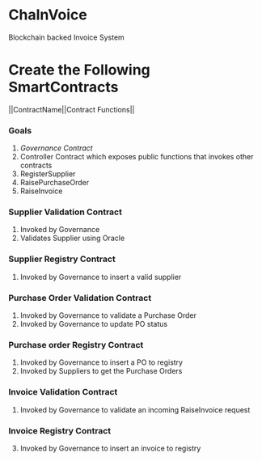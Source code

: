 # ChaInVoice
Blockchain backed Invoice System

# Create the Following SmartContracts 

||ContractName||Contract Functions||  
### Goals 
1.  *Governance Contract* 
2. Controller Contract which exposes public functions that invokes other contracts 
3. RegisterSupplier  
4. RaisePurchaseOrder  
5. RaiseInvoice  
### Supplier Validation Contract  
1. Invoked by Governance 
2. Validates Supplier using Oracle 
### Supplier Registry Contract  
1. Invoked by Governance to insert a valid supplier  
### Purchase Order Validation Contract  
1. Invoked by Governance to validate a Purchase Order  
2. Invoked by Governance to update PO status 
### Purchase order Registry Contract  
1. Invoked by Governance to insert a PO to registry  
2. Invoked by Suppliers to get the Purchase Orders 
### Invoice Validation Contract 
1. Invoked by Governance to validate an incoming RaiseInvoice request  
### Invoice Registry Contract 
3. Invoked by Governance to insert an invoice to registry  



